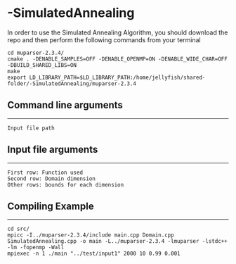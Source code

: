 # -SimulatedAnnealing

In order to use the Simulated Annealing Algorithm, you should download the repo and then perform the following commands from your terminal
```
cd muparser-2.3.4/
cmake . -DENABLE_SAMPLES=OFF -DENABLE_OPENMP=ON -DENABLE_WIDE_CHAR=OFF -DBUILD_SHARED_LIBS=ON
make
export LD_LIBRARY_PATH=$LD_LIBRARY_PATH:/home/jellyfish/shared-folder/-SimulatedAnnealing/muparser-2.3.4
```

## Command line arguments
---
```
Input file path
```

## Input file arguments
---
```
First row: Function used
Second row: Domain dimension
Other rows: bounds for each dimension
```

## Compiling Example
---
```
cd src/
mpicc -I../muparser-2.3.4/include main.cpp Domain.cpp SimulatedAnnealing.cpp -o main -L../muparser-2.3.4 -lmuparser -lstdc++ -lm -fopenmp -Wall
mpiexec -n 1 ./main "../test/input1" 2000 10 0.99 0.001
```